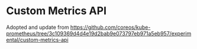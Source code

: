 # Custom Metrics API

Adopted and update from https://github.com/coreos/kube-prometheus/tree/3c109369d4d4e19d2bab9e073797eb971a5eb957/experimental/custom-metrics-api
